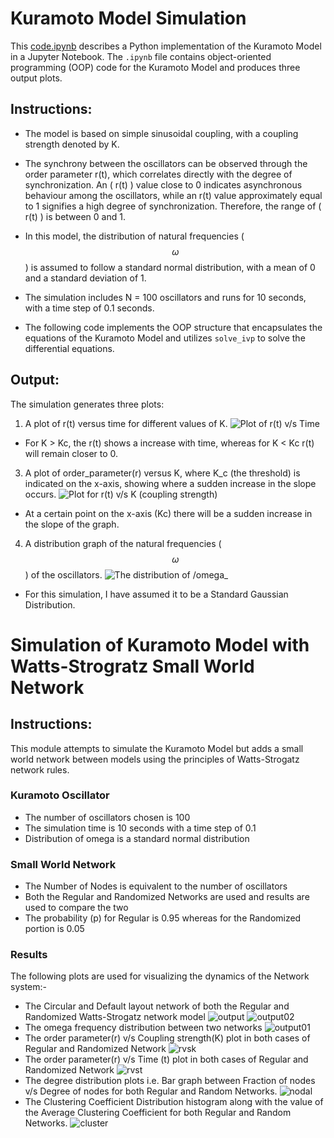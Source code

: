 # Kuramoto Model Simulation

This [code.ipynb](https://github.com/KrishnaAggarwal2003/Kuramoto_model/blob/main/code.ipynb) describes a Python implementation of the Kuramoto Model in a Jupyter Notebook. The `.ipynb` file contains object-oriented programming (OOP) code for the Kuramoto Model and produces three output plots.

## Instructions:

- The model is based on simple sinusoidal coupling, with a coupling strength denoted by K.

- The synchrony between the oscillators can be observed through the order parameter r(t), which correlates directly with the degree of synchronization. An \( r(t) \) value close to 0 indicates asynchronous behaviour among the oscillators, while an r(t) value approximately equal to 1 signifies a high degree of synchronization. Therefore, the range of \( r(t) \) is between 0 and 1.

- In this model, the distribution of natural frequencies ($$\omega$$) is assumed to follow a standard normal distribution, with a mean of 0 and a standard deviation of 1.

- The simulation includes N = 100 oscillators and runs for 10 seconds, with a time step of 0.1 seconds.

- The following code implements the OOP structure that encapsulates the equations of the Kuramoto Model and utilizes `solve_ivp` to solve the differential equations.

## Output:

The simulation generates three plots:
1. A plot of r(t) versus time for different values of K.
![Plot of r(t) v/s Time](https://github.com/user-attachments/assets/490c1d44-f640-4129-9697-ca94812b5b5d)
- For K > Kc, the r(t) shows a increase with time, whereas for K < Kc r(t) will remain closer to 0.
   

3. A plot of order_parameter(r) versus K, where K_c (the threshold) is indicated on the x-axis, showing where a sudden increase in the slope occurs.
![Plot for r(t) v/s K (coupling strength)](https://github.com/user-attachments/assets/bc86f259-80c5-406a-9272-a7565a4fa964)
- At a certain point on the x-axis (Kc) there will be a sudden increase in the slope of the graph.


4. A distribution graph of the natural frequencies ($$\omega$$) of the oscillators.
![The distribution of $$/omega$$_](https://github.com/user-attachments/assets/c3568f36-6d2d-4e38-b7d5-08e9f74b881a)
- For this simulation, I have assumed it to be a Standard Gaussian Distribution.

# Simulation of Kuramoto Model with Watts-Strogratz Small World Network

## Instructions:
This module attempts to simulate the Kuramoto Model but adds a small world network between models using the principles of Watts-Strogatz network rules.
### Kuramoto Oscillator
- The number of oscillators chosen is 100
- The simulation time is 10 seconds with a time step of 0.1
- Distribution of omega is a standard normal distribution
### Small World Network
- The Number of Nodes is equivalent to the number of oscillators
- Both the Regular and Randomized Networks are used and results are used to compare the two
- The probability (p) for Regular is 0.95 whereas for the Randomized portion is 0.05
### Results
The following plots are used for visualizing the dynamics of the Network system:-
- The Circular and Default layout network of both the Regular and Randomized Watts-Strogatz network model
![output](https://github.com/user-attachments/assets/80fae36d-7466-4a96-8ef8-9799140537ea)
![output02](https://github.com/user-attachments/assets/d60445cd-e2da-45a7-93a0-305b8238fcf9)
- The omega frequency distribution between two networks
![output01](https://github.com/user-attachments/assets/397e24f4-1f0a-4532-988b-0389960d35bb)
- The order parameter(r) v/s Coupling strength(K) plot in both cases of Regular and Randomized Network
![rvsk](https://github.com/user-attachments/assets/071747c2-3f14-405d-90a1-ad6858fbf2e8)
- The order parameter(r) v/s Time (t) plot in both cases of Regular and Randomized Network
![rvst](https://github.com/user-attachments/assets/b641dd43-4bba-4051-896b-93f81f5e62ad)
- The degree distribution plots i.e. Bar graph between Fraction of nodes v/s Degree of nodes for both Regular and Random Networks.
![nodal](https://github.com/user-attachments/assets/f4da6605-7b14-41fc-8b1c-c0aea8eaf8dd)
- The Clustering Coefficient Distribution histogram along with the value of the Average Clustering Coefficient for both Regular and Random Networks.
![cluster](https://github.com/user-attachments/assets/701ec292-6a4f-4cc3-ba05-ad03bd3a2d83)



   
